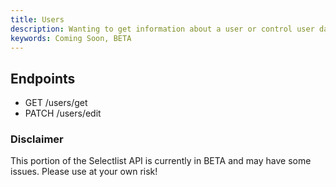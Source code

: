 ```yaml
---
title: Users
description: Wanting to get information about a user or control user data for Selectlist programatically? This is the place!
keywords: Coming Soon, BETA
---
```


## Endpoints

-   <span class="req-type">GET</span> <span class="endpoint">/users/get</span>
-   <span class="req-type">PATCH</span> <span class="endpoint">/users/edit</span>

### Disclaimer

This portion of the Selectlist API is currently in BETA and may have some issues. Please use at your own risk!
